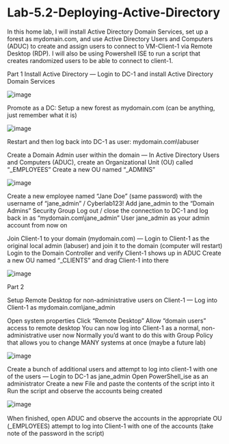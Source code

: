 # Lab-5.2-Deploying-Active-Directory
In this home lab, I will install Active Directory Domain Services, set up a forest as mydomain.com, and use Active Directory Users and Computers (ADUC) to create and assign users to connect to VM-Client-1 via Remote Desktop (RDP). I will also be using Powershell ISE to run a script that creates randomized users to be able to connect to client-1.

Part 1
Install Active Directory
—
Login to DC-1 and install Active Directory Domain Services

 ![image](https://github.com/user-attachments/assets/bfd0079c-3d85-4696-9537-d63fad2596cc)


Promote as a DC: Setup a new forest as mydomain.com (can be anything, just remember what it is)

![image](https://github.com/user-attachments/assets/79352e0e-f5d7-42cd-b4b4-cbfb84ee0230)

Restart and then log back into DC-1 as user: mydomain.com\labuser

Create a Domain Admin user within the domain
—
In Active Directory Users and Computers (ADUC), create an Organizational Unit (OU) called “_EMPLOYEES”
Create a new OU named “_ADMINS”

 ![image](https://github.com/user-attachments/assets/d379e361-fbd5-41ce-b3cd-c3f23740291b)


Create a new employee named “Jane Doe” (same password) with the username of “jane_admin” / Cyberlab123!
Add jane_admin to the “Domain Admins” Security Group
Log out / close the connection to DC-1 and log back in as “mydomain.com\jane_admin”
User jane_admin as your admin account from now on


Join Client-1 to your domain (mydomain.com)
—
Login to Client-1 as the original local admin (labuser) and join it to the domain (computer will restart)
Login to the Domain Controller and verify Client-1 shows up in ADUC
Create a new OU named “_CLIENTS” and drag Client-1 into there

![image](https://github.com/user-attachments/assets/08d3fa62-dace-4b14-9286-f87454232184)
 

Part 2

Setup Remote Desktop for non-administrative users on Client-1
—
Log into Client-1 as mydomain.com\jane_admin


Open system properties
Click “Remote Desktop”
Allow “domain users” access to remote desktop
You can now log into Client-1 as a normal, non-administrative user now
Normally you’d want to do this with Group Policy that allows you to change MANY systems at once (maybe a future lab)

 ![image](https://github.com/user-attachments/assets/b5796d06-cfbd-4e40-a09e-08034bf7f68b)



Create a bunch of additional users and attempt to log into client-1 with one of the users
—
Login to DC-1 as jane_admin
Open PowerShell_ise as an administrator
Create a new File and paste the contents of the script into it
Run the script and observe the accounts being created

 ![image](https://github.com/user-attachments/assets/54e8f607-4f7b-407c-84e2-adce0f33bb04)


When finished, open ADUC and observe the accounts in the appropriate OU　(_EMPLOYEES)
attempt to log into Client-1 with one of the accounts (take note of the password in the script)

